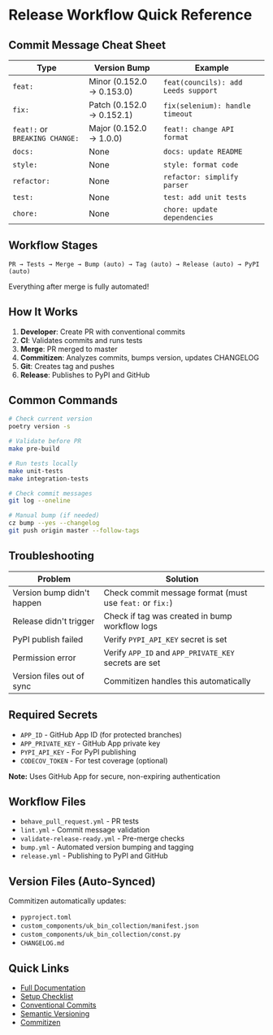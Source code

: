 # Release Workflow Quick Reference

## Commit Message Cheat Sheet

| Type | Version Bump | Example |
|------|--------------|---------|
| `feat:` | Minor (0.152.0 → 0.153.0) | `feat(councils): add Leeds support` |
| `fix:` | Patch (0.152.0 → 0.152.1) | `fix(selenium): handle timeout` |
| `feat!:` or `BREAKING CHANGE:` | Major (0.152.0 → 1.0.0) | `feat!: change API format` |
| `docs:` | None | `docs: update README` |
| `style:` | None | `style: format code` |
| `refactor:` | None | `refactor: simplify parser` |
| `test:` | None | `test: add unit tests` |
| `chore:` | None | `chore: update dependencies` |

## Workflow Stages

```
PR → Tests → Merge → Bump (auto) → Tag (auto) → Release (auto) → PyPI (auto)
```

Everything after merge is fully automated!

## How It Works

1. **Developer**: Create PR with conventional commits
2. **CI**: Validates commits and runs tests
3. **Merge**: PR merged to master
4. **Commitizen**: Analyzes commits, bumps version, updates CHANGELOG
5. **Git**: Creates tag and pushes
6. **Release**: Publishes to PyPI and GitHub

## Common Commands

```bash
# Check current version
poetry version -s

# Validate before PR
make pre-build

# Run tests locally
make unit-tests
make integration-tests

# Check commit messages
git log --oneline

# Manual bump (if needed)
cz bump --yes --changelog
git push origin master --follow-tags
```

## Troubleshooting

| Problem | Solution |
|---------|----------|
| Version bump didn't happen | Check commit message format (must use `feat:` or `fix:`) |
| Release didn't trigger | Check if tag was created in bump workflow logs |
| PyPI publish failed | Verify `PYPI_API_KEY` secret is set |
| Permission error | Verify `APP_ID` and `APP_PRIVATE_KEY` secrets are set |
| Version files out of sync | Commitizen handles this automatically |

## Required Secrets

- `APP_ID` - GitHub App ID (for protected branches)
- `APP_PRIVATE_KEY` - GitHub App private key
- `PYPI_API_KEY` - For PyPI publishing
- `CODECOV_TOKEN` - For test coverage (optional)

**Note:** Uses GitHub App for secure, non-expiring authentication

## Workflow Files

- `behave_pull_request.yml` - PR tests
- `lint.yml` - Commit message validation
- `validate-release-ready.yml` - Pre-merge checks
- `bump.yml` - Automated version bumping and tagging
- `release.yml` - Publishing to PyPI and GitHub

## Version Files (Auto-Synced)

Commitizen automatically updates:
- `pyproject.toml`
- `custom_components/uk_bin_collection/manifest.json`
- `custom_components/uk_bin_collection/const.py`
- `CHANGELOG.md`

## Quick Links

- [Full Documentation](./release-workflow.md)
- [Setup Checklist](./release-workflow-setup-checklist.md)
- [Conventional Commits](https://www.conventionalcommits.org/)
- [Semantic Versioning](https://semver.org/)
- [Commitizen](https://commitizen-tools.github.io/commitizen/)

